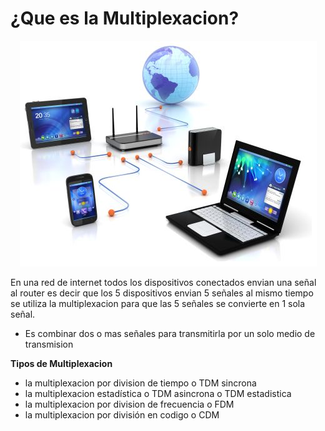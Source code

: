 # ¿Que es la Multiplexacion?

<p align="center">
  <img  src="https://github.com/IDiegoUlises/Arduino-Multiplexacion/blob/master/Images/network.png">
</p>

En una red de internet todos los dispositivos conectados envian una señal al router es decir que los 5 dispositivos envian 5 señales al mismo tiempo se utiliza la multiplexacion para que las 5 señales se convierte en 1 sola señal.

* Es combinar dos o mas señales para transmitirla por un solo medio de transmision

**Tipos de Multiplexacion**
* la multiplexacion por division de tiempo o TDM sincrona
* la multiplexacion estadística o TDM asincrona o TDM estadistica
* la multiplexacion por division de frecuencia o FDM
* la multiplexacion por división en codigo o CDM
